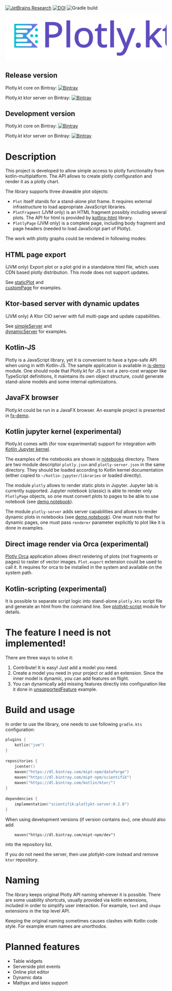 [![JetBrains Research](https://jb.gg/badges/research.svg)](https://confluence.jetbrains.com/display/ALL/JetBrains+on+GitHub)
[![DOI](https://zenodo.org/badge/186020000.svg)](https://zenodo.org/badge/latestdoi/186020000)
![Gradle build](https://github.com/mipt-npm/plotly.kt/workflows/Gradle%20build/badge.svg)

![Plotlykt logo](./docs/logo_text.svg)

## Release version

Plotly.kt core on Bintray: [ ![Bintray](https://api.bintray.com/packages/mipt-npm/scientifik/plotlykt-core/images/download.svg) ](https://bintray.com/mipt-npm/scientifik/plotlykt-core/_latestVersion)

Plotly.kt ktor server on Bintray: [ ![Bintray](https://api.bintray.com/packages/mipt-npm/scientifik/plotlykt-core/images/download.svg) ](https://bintray.com/mipt-npm/scientifik/plotlykt-server/_latestVersion)

## Development version

Plotly.kt core on Bintray: [ ![Bintray](https://api.bintray.com/packages/mipt-npm/dev/plotlykt-core/images/download.svg) ](https://bintray.com/mipt-npm/dev/plotlykt-core/_latestVersion)

Plotly.kt ktor server on Bintray: [ ![Bintray](https://api.bintray.com/packages/mipt-npm/dev/plotlykt-core/images/download.svg) ](https://bintray.com/mipt-npm/dev/plotlykt-server/_latestVersion)

# Description

This project is developed to allow simple access to plotly functionality from kotlin-multiplatform. The API allows to create plotly configuration and render it as a plotly chart.

The library supports three drawable plot objects:
* `Plot` itself stands for a stand-alone plot frame. It requires external infrastructure to load appropriate JavaScript libraries.
* `PlotFragment` (JVM only) is an HTML fragment possibly including several plots. The API for html is provided by [kotlinx-html](https://github.com/Kotlin/kotlinx.html) library.
* `PlotlyPage` (JVM only) is a complete page, including body fragment and page headers (needed to load JavaScript part of Plotly).

The work with plotly graphs could be rendered in following modes:

## HTML page export
(JVM only) Export plot or a plot grid in a standalone html file, which
uses CDN based plotly distribution. This mode does not support updates.

See [staticPlot](./examples/src/main/kotlin/staticPlot.kt) and  
[customPage](./examples/src/main/kotlin/customPage.kt) for examples.

## Ktor-based server with dynamic updates
(JVM only) A Ktor CIO server with full multi-page and update capabilities.

See [simpleServer](./examples/src/main/kotlin/simpleServer.kt) and  
[dynamicServer](./examples/src/main/kotlin/dynamicServer.kt) for examples.

## Kotlin-JS
Plotly is a JavaScript library, yet it is convenient to have a type-safe API when using in with Kotlin-JS. The sample application is available in [js-demo](./js-demo) module. One should node that Plotly.kt for JS is not a zero-cost wrapper like TypeScript definitions, it maintains its own object structure, could generate stand-alone models and some internal optimizations.

## JavaFX browser
Plotly.kt could be run in a JavaFX browser. An example project is presented in [fx-demo](./fx-demo).

## Kotlin jupyter kernel (experimental)
Plotly.kt comes with (for now experimental) support for integration with [Kotlin Jupyter kernel](https://github.com/Kotlin/kotlin-jupyter).

The examples of the notebooks are shown in [notebooks](./notebooks) directory. There are two module descriptor `plotly.json` and `plotly-server.json` in the same directory. They should be loaded according to Kotlin kernel documentation (either copied to `~/kotlin-jypyter/libraries` or loaded directly).

The module `plotly` allows to render static plots in Jupyter. Jupyter lab is currently supported. Jupyter notebook (classic) is able to render only `PlotlyPage` objects, so one must convert plots to pages to be able to use notebook (see [demo notebook](./notebooks/plotlykt-demo-classic.ipynb)).

The module `plotly-server` adds server capabilities and allows to render dynamic plots in notebooks (see [demo notebook](./notebooks/plotlykt-server-demo.ipynb)). One must note that for dynamic pages, one must pass `renderer` parameter explicitly to plot like it is done in examples.

## Direct image render via Orca (experimental)
[Plotly Orca](https://github.com/plotly/orca) application allows direct rendering of plots (not fragments or pages) to raster of vector images.
`Plot.export` extension could be used to call it. It requires for orca to be installed in the system and available on the system path.

## Kotlin-scripting (experimental)
It is possible to separate script logic into stand-alone `plotly.kts` script file and generate an html from the command line. See [plotlykt-script](./plotlykt-script) module for details.

# The feature I need is not implemented!

There are three ways to solve it:
1. Contribute! It is easy! Just add a model you need.
2. Create a model you need in your project or add an extension. Since the inner model is dynamic, you can add features on flight.
3. You can dynamically add missing features directly into configuration
like it done in [unsupportedFeature](./examples/src/main/kotlin/unsupportedFeature.kt) example.

# Build and usage

In order to use the library, one needs to use following `gradle.kts` configuration:

```kotlin
plugins {
    kotlin("jvm")
}

repositories {
    jcenter()
    maven("https://dl.bintray.com/mipt-npm/dataforge")
    maven("https://dl.bintray.com/mipt-npm/scientifik")
    maven("https://dl.bintray.com/kotlin/ktor/")
}

dependencies {
    implementation("scientifik:plotlykt-server:0.2.0")
}
```

When using development versions (if version contains `dev`), one should also add
```
    maven("https://dl.bintray.com/mipt-npm/dev")
```
into the repository list.

If you do not need the server, then use plotlykt-core instead and remove `ktor` repository.

# Naming
The library keeps original Plotly API naming wherever it is possible. There are some usability shortcuts, usually provided via kotlin extensions, included in order to simplify user interaction. For example, `text` and `shape` extensions in the top level API.

Keeping the original naming sometimes causes clashes with Kotlin code style. For example enum names are unorthodox.

# Planned features

* Table widgets
* Serverside plot events
* Online plot editor
* Dynamic data
* Mathjax and latex support

